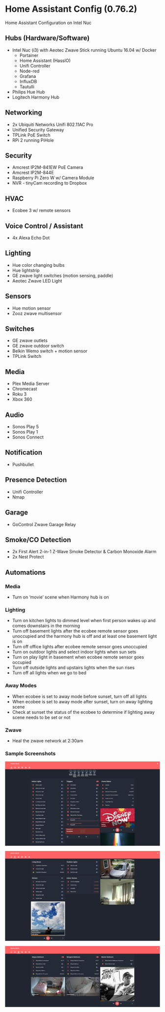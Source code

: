 # Home Assistant Config (0.76.2)
Home Assistant Configuration on Intel Nuc

## Hubs (Hardware/Software)
* Intel Nuc (i3) with Aeotec Zwave Stick running Ubuntu 16.04 w/ Docker
  * Portainer
  * Home Assistant (HassIO)
  * Unifi Controller
  * Node-red
  * Grafana
  * InfluxDB
  * Tautulli
* Philips Hue Hub
* Logitech Harmony Hub

## Networking
* 2x Ubiquiti Networks Unifi 802.11AC Pro
* Unified Security Gateway
* TPLink PoE Switch
* RPi 2 running PiHole

## Security
* Amcrest IP2M-841EW PoE Camera
* Amcrest IP2M-844E
* Raspberry Pi Zero W w/ Camera Module
* NVR - tinyCam recording to Dropbox

## HVAC
* Ecobee 3 w/ remote sensors

## Voice Control / Assistant
* 4x Alexa Echo Dot

## Lighting
* Hue color changing bulbs
* Hue lightstrip
* GE zwave light switches (motion sensing, paddle)
* Aeotec Zwave LED Light

## Sensors
* Hue motion sensor
* Zooz zwave multisensor

## Switches
* GE zwave outlets
* GE zwave outdoor switch
* Belkin Wemo switch + motion sensor
* TPLink Switch

## Media
* Plex Media Server
* Chromecast
* Roku 3
* Xbox 360

## Audio
* Sonos Play 5
* Sonos Play 1
* Sonos Connect

## Notification
* Pushbullet

## Presence Detection
* Unifi Controller
* Nmap

## Garage
* GoControl Zwave Garage Relay

## Smoke/CO Detection
* 2x First Alert 2-in-1 Z-Wave Smoke Detector & Carbon Monoxide Alarm
* 2x Nest Protect


## Automations

### Media
* Turn on ‘movie’ scene when Harmony hub is on

### Lighting
* Turn on kitchen lights to dimmed level when first person wakes up and comes downstairs in the morning
* Turn off basement lights after the ecobee remote sensor goes unoccupied and the harmony hub is off and at least one basement light is on
* Turn off office lights after ecobee remote sensor goes unoccupied
* Turn on outdoor lights and select indoor lights when sun sets
* Turn on play light in basement when ecobee remote sensor goes occupied
* Turn off outside lights and upstairs lights when the sun rises
* Turn off all lights when we go to bed

### Away Modes
* When ecobee is set to away mode before sunset, turn off all lights
* When ecobee is set to away mode after sunset, turn on away lighting scene
* Check at sunset the status of the ecobee to determine if lighting away scene needs to be set or not

### Zwave
* Heal the zwave network at 2:30am

### Sample Screenshots
![alt text](https://github.com/cmanna2/Home-Assistant-Configuration/blob/master/Main.PNG)

![alt text](https://github.com/cmanna2/Home-Assistant-Configuration/blob/master/1st%20floor.PNG)

![alt text](https://github.com/cmanna2/Home-Assistant-Configuration/blob/master/2nd%20floor.PNG)

